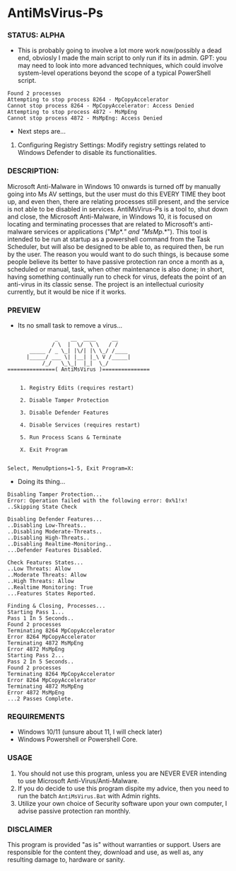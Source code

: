 # AntiMsVirus-Ps

### STATUS: ALPHA
- This is probably going to involve a lot more work now/possibly a dead end, obviosly I made the main script to only run if its in admin. GPT: you may need to look into more advanced techniques, which could involve system-level operations beyond the scope of a typical PowerShell script. 
```
Found 2 processes
Attempting to stop process 8264 - MpCopyAccelerator
Cannot stop process 8264 - MpCopyAccelerator: Access Denied
Attempting to stop process 4872 - MsMpEng
Cannot stop process 4872 - MsMpEng: Access Denied
```
- Next steps are...
1. Configuring Registry Settings: Modify registry settings related to Windows Defender to disable its functionalities. 

### DESCRIPTION:
Microsoft Anti-Malware in Windows 10 onwards is turned off by manually going into Ms AV settings, but the user must do this EVERY TIME they boot up, and even then, there are relating processes still present, and the service is not able to be disabled in services. AntiMsVirus-Ps is a tool to, shut down and close, the Microsoft Anti-Malware, in Windows 10, it is focused on locating and terminating processes that are related to Microsoft's anti-malware services or applications ("Mp*.*" and "MsMp*.*"). This tool is intended to be run at startup as a powershell command from the Task Scheduler, but will also be designed to be able to, as required then, be run by the user. The reason you would want to do such things, is because some people believe its better to have passive protection ran once a month as a, scheduled or manual, task, when other maintenance is also done; in short, having something continually run to check for virus, defeats the point of an anti-virus in its classic sense. The project is an intellectual curiosity currently, but it would be nice if it works. 

### PREVIEW
- Its no small task to remove a virus...
```
               _    __  ____     __
              / \  |  \/  \ \   / /
       _____ / _ \_| |\/| |\ \_/ /____
      |_____/ ___ \| |__| |_\ V /_____|
           /_/   \_\_|  |_|  \_/
===============( AntiMsVirus )===============


    1. Registry Edits (requires restart)

    2. Disable Tamper Protection

    3. Disable Defender Features

    4. Disable Services (requires restart)

    5. Run Process Scans & Terminate

    X. Exit Program


Select, MenuOptions=1-5, Exit Program=X:

```
- Doing its thing...
```
Disabling Tamper Protection...
Error: Operation failed with the following error: 0x%1!x!
..Skipping State Check

Disabling Defender Features...
..Disabling Low-Threats..
..Disabling Moderate-Threats..
..Disabling High-Threats..
..Disabling Realtime-Monitoring..
...Defender Features Disabled.

Check Features States...
..Low Threats: Allow
..Moderate Threats: Allow
..High Threats: Allow
..Realtime Monitoring: True
...Features States Reported.

Finding & Closing, Processes...
Starting Pass 1...
Pass 1 In 5 Seconds..
Found 2 processes
Terminating 8264 MpCopyAccelerator
Error 8264 MpCopyAccelerator
Terminating 4872 MsMpEng
Error 4872 MsMpEng
Starting Pass 2...
Pass 2 In 5 Seconds..
Found 2 processes
Terminating 8264 MpCopyAccelerator
Error 8264 MpCopyAccelerator
Terminating 4872 MsMpEng
Error 4872 MsMpEng
...2 Passes Complete.
```

### REQUIREMENTS
- Windows 10/11 (unsure about 11, I will check later)
- Windows Powershell or Powershell Core.

### USAGE
1. You should not use this program, unless you are NEVER EVER intending to use Microsoft Anti-Virus/Anti-Malware.  
2. If you do decide to use this program dispite my advice, then you need to run the batch `AntiMsVirus.Bat` with Admin rights.
3. Utilize your own choice of Security software upon your own computer, I advise passive protection ran monthly.

### DISCLAIMER
This program is provided "as is" without warranties or support. Users are responsible for the content they, download and use, as well as, any resulting damage to, hardware or sanity.
